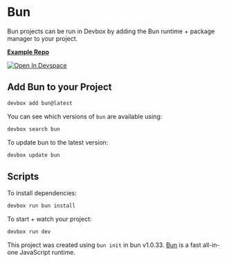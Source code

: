 # Bun

Bun projects can be run in Devbox by adding the Bun runtime + package manager to your project.

[**Example Repo**](https://github.com/jetify-com/devbox/tree/main/examples/development/bun)

[![Open In Devspace](https://www.jetify.com/img/devbox/open-in-devspace.svg)](https://auth.jetify.com/devspace/templates/bun)

## Add Bun to your Project

```bash
devbox add bun@latest
```

You can see which versions of `bun` are available using:

```bash
devbox search bun
```

To update bun to the latest version:

```bash
devbox update bun
```

## Scripts

To install dependencies:

```bash
devbox run bun install
```

To start + watch your project:

```bash
devbox run dev
```

This project was created using `bun init` in bun v1.0.33. [Bun](https://bun.sh) is a fast all-in-one JavaScript runtime.
